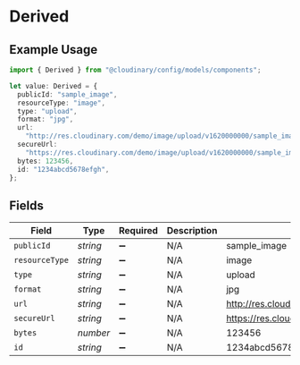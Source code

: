 # Derived

## Example Usage

```typescript
import { Derived } from "@cloudinary/config/models/components";

let value: Derived = {
  publicId: "sample_image",
  resourceType: "image",
  type: "upload",
  format: "jpg",
  url:
    "http://res.cloudinary.com/demo/image/upload/v1620000000/sample_image.jpg",
  secureUrl:
    "https://res.cloudinary.com/demo/image/upload/v1620000000/sample_image.jpg",
  bytes: 123456,
  id: "1234abcd5678efgh",
};
```

## Fields

| Field                                                                     | Type                                                                      | Required                                                                  | Description                                                               | Example                                                                   |
| ------------------------------------------------------------------------- | ------------------------------------------------------------------------- | ------------------------------------------------------------------------- | ------------------------------------------------------------------------- | ------------------------------------------------------------------------- |
| `publicId`                                                                | *string*                                                                  | :heavy_minus_sign:                                                        | N/A                                                                       | sample_image                                                              |
| `resourceType`                                                            | *string*                                                                  | :heavy_minus_sign:                                                        | N/A                                                                       | image                                                                     |
| `type`                                                                    | *string*                                                                  | :heavy_minus_sign:                                                        | N/A                                                                       | upload                                                                    |
| `format`                                                                  | *string*                                                                  | :heavy_minus_sign:                                                        | N/A                                                                       | jpg                                                                       |
| `url`                                                                     | *string*                                                                  | :heavy_minus_sign:                                                        | N/A                                                                       | http://res.cloudinary.com/demo/image/upload/v1620000000/sample_image.jpg  |
| `secureUrl`                                                               | *string*                                                                  | :heavy_minus_sign:                                                        | N/A                                                                       | https://res.cloudinary.com/demo/image/upload/v1620000000/sample_image.jpg |
| `bytes`                                                                   | *number*                                                                  | :heavy_minus_sign:                                                        | N/A                                                                       | 123456                                                                    |
| `id`                                                                      | *string*                                                                  | :heavy_minus_sign:                                                        | N/A                                                                       | 1234abcd5678efgh                                                          |
